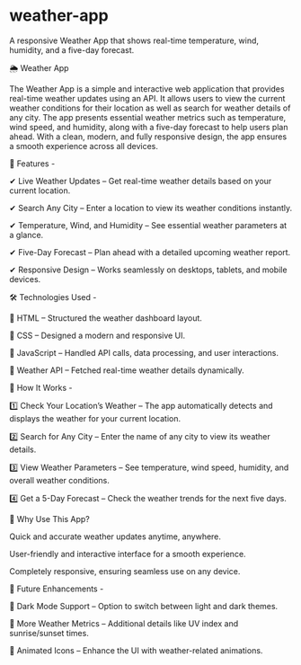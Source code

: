 # weather-app
A responsive Weather App that shows real-time temperature, wind, humidity, and a five-day forecast.

🌦️ Weather App


The Weather App is a simple and interactive web application that provides real-time weather updates using an API. It allows users to view the current weather conditions for their location as well as search for weather details of any city. The app presents essential weather metrics such as temperature, wind speed, and humidity, along with a five-day forecast to help users plan ahead. With a clean, modern, and fully responsive design, the app ensures a smooth experience across all devices.




🚀 Features -


✔ Live Weather Updates – Get real-time weather details based on your current location.


✔ Search Any City – Enter a location to view its weather conditions instantly.


✔ Temperature, Wind, and Humidity – See essential weather parameters at a glance.


✔ Five-Day Forecast – Plan ahead with a detailed upcoming weather report.


✔ Responsive Design – Works seamlessly on desktops, tablets, and mobile devices.



🛠️ Technologies Used -


🔹 HTML – Structured the weather dashboard layout.


🔹 CSS – Designed a modern and responsive UI.


🔹 JavaScript – Handled API calls, data processing, and user interactions.


🔹 Weather API – Fetched real-time weather details dynamically.



🎯 How It Works -


1️⃣ Check Your Location’s Weather – The app automatically detects and displays the weather for your current location.


2️⃣ Search for Any City – Enter the name of any city to view its weather details.


3️⃣ View Weather Parameters – See temperature, wind speed, humidity, and overall weather conditions.


4️⃣ Get a 5-Day Forecast – Check the weather trends for the next five days.



📌 Why Use This App?


Quick and accurate weather updates anytime, anywhere.


User-friendly and interactive interface for a smooth experience.


Completely responsive, ensuring seamless use on any device.


🎨 Future Enhancements -


🔹 Dark Mode Support – Option to switch between light and dark themes.


🔹 More Weather Metrics – Additional details like UV index and sunrise/sunset times.


🔹 Animated Icons – Enhance the UI with weather-related animations.



